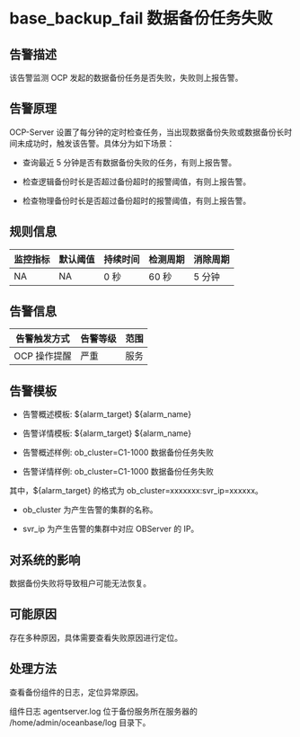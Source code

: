 base_backup_fail 数据备份任务失败
==============================================

**告警描述**
-----------------------------

该告警监测 OCP 发起的数据备份任务是否失败，失败则上报告警。

告警原理
-------------------------

OCP-Server 设置了每分钟的定时检查任务，当出现数据备份失败或数据备份长时间未成功时，触发该告警。具体分为如下场景：

* 查询最近 5 分钟是否有数据备份失败的任务，有则上报告警。

* 检查逻辑备份时长是否超过备份超时的报警阈值，有则上报告警。

* 检查物理备份时长是否超过备份超时的报警阈值，有则上报告警。

**规则信息**
-----------------------------

| 监控指标 | 默认阈值 | 持续时间 | 检测周期 | 消除周期 |
|------|------|------|------|------|
| NA   | NA   | 0 秒  | 60 秒 | 5 分钟 |

**告警信息**
-----------------------------

|  告警触发方式  | 告警等级 | 范围 |
|----------|------|----|
| OCP 操作提醒 | 严重   | 服务 |

**告警模板**
-----------------------------

* 告警概述模板: \${alarm_target} ${alarm_name}

* 告警详情模板: \${alarm_target} ${alarm_name}

* 告警概述样例: ob_cluster=C1-1000 数据备份任务失败

* 告警详情样例: ob_cluster=C1-1000 数据备份任务失败

其中，${alarm_target} 的格式为 ob_cluster=xxxxxxx:svr_ip=xxxxxx。

* ob_cluster 为产生告警的集群的名称。

* svr_ip 为产生告警的集群中对应 OBServer 的 IP。

**对系统的影响**
-------------------------------

数据备份失败将导致租户可能无法恢复。

**可能原因**
-----------------------------

存在多种原因，具体需要查看失败原因进行定位。

**处理方法**
-----------------------------

查看备份组件的日志，定位异常原因。

组件日志 agentserver.log 位于备份服务所在服务器的 /home/admin/oceanbase/log 目录下。

